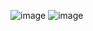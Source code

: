 ![image](https://user-images.githubusercontent.com/73870004/166554034-a1cafe47-5f5e-49b8-932d-190a0951b7d6.png)
![image](https://user-images.githubusercontent.com/73870004/166555573-17aa3510-39cf-4ead-b282-835fcac73662.png)
